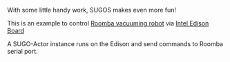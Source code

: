 With some little handy work, SUGOS makes even more fun!
 
This is an example to control [Roomba vacuuming robot][roomba_url] via [Intel Edison Board][edison_url]

A SUGO-Actor instance runs on the Edison and send commands to Roomba serial port.

  

[roomba_url]: http://www.irobot.com/For-the-Home/Vacuuming/Roomba.aspx
[edison_url]: http://www.intel.com/content/www/us/en/do-it-yourself/edison.html